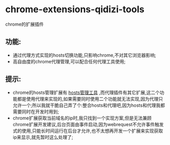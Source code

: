 # chrome-extensions-qidizi-tools
chrome的扩展插件

## 功能:

* 通过代理方式实现的hosts切换功能,只影响chrome,不对其它浏览器影响;
* 高自由度的chrome代理管理,可以配合任何代理工具使用;


## 提示:

* chrome的hosts管理扩展有 [hosts管理工具](https://github.com/qidizi/chrome-hosts-manager)  ,而代理插件有其它扩展,这二个功能都是使用代理来实现的,如果需要同时使用二个功能就无法实现,因为代理只允许一个;所以我就干脆自己弄了个:整合hosts和代理吧,因为hosts和代理我都需要同时在开发时用到;
* chrome扩展获取当前域名的ip时,我只找到一个实现方案,但是无法兼顾chrome扩展开发建议,后台页面由事件启动,因为webrequest不允许事件触发式的使用,只能长时间运行在后台才允许,也不太想再开发一个扩展来实现获取ip来显示,就先暂时这么处理了;
